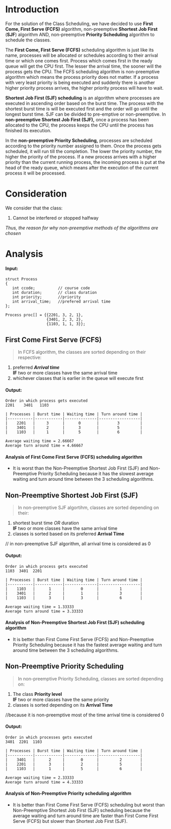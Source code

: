 # Introduction

For the solution of the Class Scheduling, we have decided to use **First Come, First Serve (FCFS)** algorithm,
non-preemptive **Shortest Job First** (**SJF**) algorithm
AND,
non-preemptive **Priority Scheduling** algorithm
to schedule the classes.

The **First Come, First Serve (FCFS)** scheduling algorithm is just like its name, processes will be allocated or schedules according to their arrival time or which one comes first. Process which comes first in the ready queue will get the CPU first. The lesser the arrival time, the sooner will the process gets the CPU. The FCFS scheduling algorithm is non-preemptive algorithm which means the process priority does not matter. If a process with very least priority is being executed and suddenly there is another higher priority process arrives, the higher priority process will have to wait.

**Shortest Job First (SJF) scheduling** is an algorithm where processes are executed in ascending order based on the burst time. The process with the shortest burst time is will be executed first and the order will go until the longest burst time. SJF can be divided to pre-emptive or non-preemptive. In **non-preemptive Shortest Job First (SJF),** once a process has been allocated to the CPU, the process keeps the CPU until the process has finished its execution.

In the **non-preemptive Priority Scheduling,** processes are scheduled according to the priority number assigned to them. Once the process gets scheduled, it will run till the completion. The lower the priority number, the higher the priority of the process. If a new process arrives with a higher priority than the current running process, the incoming process is put at the head of the ready queue, which means after the execution of the current process it will be processed.

# Consideration

We consider that the class:
1.  Cannot be interfered or stopped halfway

_Thus, the reason for why non-preemptive methods of the algorithms are chosen_

# Analysis

#### Input:

```
struct Process
{
   int ccode;          // course code
   int duration;       // class duration
   int priority;       //priority
   int arrival_time;   //prefered arrival time
};

Process proc[] = {{2201, 3, 2, 1},
                  {3401, 2, 3, 2},
                  {1103, 1, 1, 3}};
```
 
## First Come First Serve (FCFS)

 > In FCFS algorithm, the classes are sorted depending on their respective: </br>
 1. preferred ***Arrival time*** </br>
 **IF** two or more classes have the same arrival time </br>
 2. whichever classes that is earlier in the queue will execute first

#### Output:
```
Order in which process gets executed
2201    3401   1103

| Processes | Burst time | Waiting time | Turn around time |
|-----------|------------|--------------|------------------|
|    2201   |     3      |      0       |        3         |
|    3401   |     2      |      3       |        5         |
|    1103   |     1      |      5       |        6         |
   
Average waiting time = 2.66667
Average turn around time = 4.66667
```

#### Analysis of First Come First Serve (FCFS) scheduling algorithm
- It is worst than the Non-Preemptive Shortest Job First (SJF) and Non-Preemptive Priority Scheduling because it has the slowest average waiting and turn around time between the 3 scheduling algorithms.

## Non-Preemptive Shortest Job First (SJF)

> In non-preemptive SJF algortihm, classes are sorted depending on their:
1. shortest burst time *OR* duration </br>
**IF** two or more classes have the same arrival time </br>
2. classes is sorted based on its preferred **Arrival Time**

// in non-preemptive SJF algorithm, all arrival time is considered as 0

#### Output:
```
Order in which process gets executed
1103  3401  2201

| Processes | Burst time | Waiting time | Turn around time |
|-----------|------------|--------------|------------------|
|    1103   |      1     |       0      |         1        |
|    3401   |      2     |       1      |         3        |
|    1103   |      3     |       3      |         6        |

Average waiting time = 1.33333
Average turn around time = 3.33333
```

#### Analysis of Non-Preemptive Shortest Job First (SJF) scheduling algorithm
- It is better than First Come First Serve (FCFS) and Non-Preemptive Priority Scheduling because it has the fastest average waiting and turn around time between the 3 scheduling algorithms.

## Non-Preemptive Priority Scheduling

> In non-preemptive Priority Scheduling, classes are sorted depending on:
1. The class **Priority level** </br>
**IF** two or more classes have the same priority </br>
2. classes is sorted depending on its **Arrival Time**

//because it is non-preemptive most of the time arrival time is considered 0

#### Output:
```
Order in which processes gets executed
3401  2201  1103

| Processes | Burst time | Waiting time | Turn around time |
|-----------|------------|--------------|------------------|
|    3401   |      2     |       0      |         2        |
|    2201   |      3     |       2      |         5        |
|    1103   |      1     |       5      |         6        |

Average waiting time = 2.33333
Average turn around time = 4.33333
```

#### Analysis of Non-Preemptive Priority scheduling algorithm
- It is better than First Come First Serve (FCFS) scheduling but worst than Non-Preemptive Shortest Job First (SJF) scheduling because the average waiting and turn around time are faster than First Come First Serve (FCFS) but slower than Shortest Job First (SJF).

